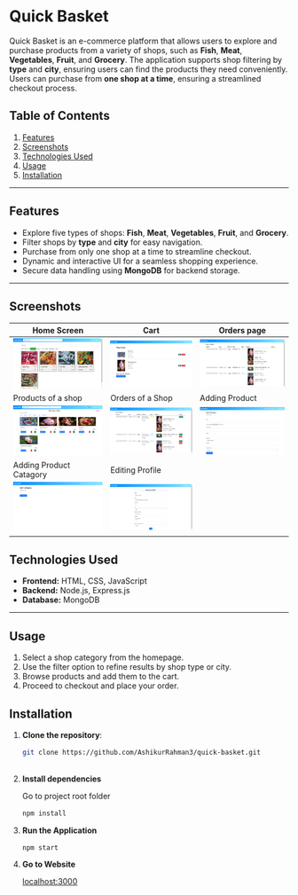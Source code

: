 # Quick Basket

Quick Basket is an e-commerce platform that allows users to explore and purchase products from a variety of shops, such as **Fish**, **Meat**, **Vegetables**, **Fruit**, and **Grocery**. The application supports shop filtering by **type** and **city**, ensuring users can find the products they need conveniently. Users can purchase from **one shop at a time**, ensuring a streamlined checkout process.

## Table of Contents

1. [Features](#features)  
2. [Screenshots](#screenshots)  
3. [Technologies Used](#technologies-used)
4. [Usage](#usage)
5. [Installation](#installation)  
 

---

## Features

- Explore five types of shops: **Fish**, **Meat**, **Vegetables**, **Fruit**, and **Grocery**.
- Filter shops by **type** and **city** for easy navigation.
- Purchase from only one shop at a time to streamline checkout.
- Dynamic and interactive UI for a seamless shopping experience.
- Secure data handling using **MongoDB** for backend storage.

---


## **Screenshots**


| Home Screen | Cart | Orders page |
|-------------|-----------------|----------------------------|
| ![Home Screen](images/available_shops.png) | ![Cart](images/cart.png) | ![Orders page](images/customers_orders.png) |
| Products of a shop | Orders of a Shop | Adding Product |
| ![Products of a shop](images/shops_products.png) | ![Orders of a Shop](images/shops_orders.png) | ![Adding Product](images/adding_product.png) |
| Adding Product Catagory | Editing Profile 
| ![Adding Product Catagory](images/adding_catagory.png) | ![Editing Profile](images/edit_profile.png) 

## Technologies Used

- **Frontend:** HTML, CSS, JavaScript  
- **Backend:** Node.js, Express.js  
- **Database:** MongoDB  

---

## Usage

1. Select a shop category from the homepage.
2. Use the filter option to refine results by shop type or city.
3. Browse products and add them to the cart.
4. Proceed to checkout and place your order.


## Installation

1. **Clone the repository**:  
   ```bash
   git clone https://github.com/AshikurRahman3/quick-basket.git



2. **Install dependencies**

    Go to project root folder
    ```bash
    npm install

3. **Run the Application**
    ```bash
    npm start

4. **Go to Website**

    [localhost:3000](http://localhost:3000)

